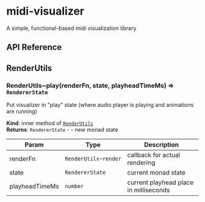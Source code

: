 # midi-visualizer

A simple, functional-based midi visualization library

## API Reference

<a name="module_RenderUtils"></a>

## RenderUtils
<a name="module_RenderUtils..play"></a>

### RenderUtils~play(renderFn, state, playheadTimeMs) ⇒ <code>RendererState</code>
Put visualizer in "play" state (where audio player is playing and animations are running)

**Kind**: inner method of <code>[RenderUtils](#module_RenderUtils)</code>  
**Returns**: <code>RendererState</code> - - new monad state  

| Param | Type | Description |
| --- | --- | --- |
| renderFn | <code>RenderUtils~render</code> | callback for actual rendering |
| state | <code>RendererState</code> | current monad state |
| playheadTimeMs | <code>number</code> | current playhead place in milliseconds |


